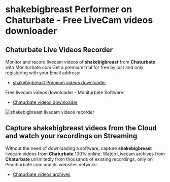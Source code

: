 # shakebigbreast Performer on Chaturbate - Free LiveCam videos downloader

## Chaturbate Live Videos Recorder

Monitor and record livecam videos of **shakebigbreast** from **Chaturbate** with Moniturbate.com
Get a premium trial for free by just and only registering with your Email address:
* [shakebigbreast Premium videos downloader](https://moniturbate.com/request-demo-licence-key.html)

Free livecam videos downloader - Moniturbate Software:
* [Chaturbate videos downloader](https://moniturbate.com/moniturbate-download-software.html)

![shakebigbreast livecam videos recorder](https://peachurnet.com/templates/moniturbate-software.png)


## Capture shakebigbreast videos from the Cloud and watch your recordings on Streaming

Without the need of downloading a software, capture **shakebigbreast** livecam videos from **Chaturbate** 100% online.
Watch Livecam archives from **Chaturbate** unlimitedly from thousands of existing recordings, only on Peachurbate.com and its websites network:
* [Chaturbate videos archives](https://peachurnet.com/)